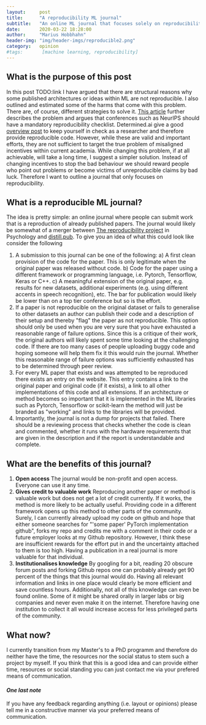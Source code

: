 ```yaml
---
layout:     post
title:      "A reproducibility ML journal"
subtitle:   "An online ML journal that focuses solely on reproducibility results"
date:       2020-03-22 18:28:00
author:     "Marius Hobbhahn"
header-img: "img/header-imgs/reproducible2.png"
category:   opinion
#tags:       [machine learning, reproducibility]
---
```


## What is the purpose of this post

In this post TODO:link I have argued that there are structural reasons why some published architectures or ideas within ML are not reproducible. I also outlined and estimated some of the harms that come with this problem. There are, of course, different strategies to solve it. <a href='https://www.wired.com/story/artificial-intelligence-confronts-reproducibility-crisis/'>This article</a> further describes the problem and argues that conferences such as NeurIPS should have a mandatory reproducibility checklist. Determined.ai give a good <a href='https://determined.ai/blog/reproducibility-in-ml/'>overview post</a> to keep yourself in check as a researcher and therefore provide reproducible code. However, while these are valid and important efforts, they are not sufficient to target the true problem of misaligned incentives within current academia. While changing this problem, if at all achievable, will take a long time, I suggest a simpler solution. Instead of changing incentives to stop the bad behaviour we should reward people who point out problems or become victims of unreproducible claims by bad luck. Therefore I want to outline a journal that only focuses on reproducibility. 

## What is a reproducible ML journal?

The idea is pretty simple: an online journal where people can submit work that is a reproduction of already published papers. The journal would likely be somewhat of a merger between <a href='https://osf.io/ezcuj/wiki/home/'>The reproducibility project</a> in Psychology and <a href='https://distill.pub/'>distill.pub</a>. To give you an idea of what this could look like consider the following
1. A submission to this journal can be one of the following: a) A first clean provision of the code for the paper. This is only legitimate when the original paper was released without code. b) Code for the paper using a different framework or programming language, i.e. Pytorch, Tensorflow, Keras or C++. c) A meaningful extension of the original paper, e.g. results for new datasets, additional experiments (e.g. using different accents in speech recognition), etc. The bar for publication would likely be lower than on a top tier conference but so is the effort. 
2. If a paper is not reproducible on the original dataset or fails to generalise to other datasets an author can publish their code and a description of their setup and thereby "flag" the paper as not reproducible. This option should only be used when you are very sure that you have exhausted a reasonable range of failure options. Since this is a critique of their work, the original authors will likely spent some time looking at the challenging code. If there are too many cases of people uploading buggy code and hoping someone will help them fix it this would ruin the journal. Whether this reasonable range of failure options was sufficiently exhausted has to be determined through peer review. 
3. For every ML paper that exists and was attempted to be reproduced there exists an entry on the website. This entry contains a link to the original paper and original code (if it exists), a link to all other implementations of this code and all extensions. If an architecture or method becomes so important that it is implemented in the ML libraries such as Pytorch, Tensorflow or scikit-learn the method will just be branded as "working" and links to the libraries will be provided. 
4. Importantly, the journal is not a dump for projects that failed. There should be a reviewing process that checks whether the code is clean and commented, whether it runs with the hardware requirements that are given in the description and if the report is understandable and complete. 

## What are the benefits of this journal?

1. **Open access** The journal would be non-profit and open access. Everyone can use it any time.
2. **Gives credit to valuable work** Reproducing another paper or method is valuable work but does not get a lot of credit currently. If it works, the method is more likely to be actually useful. Providing code in a different framework opens up this method to other parts of the community. Surely, I can currently already upload my code on github and hope that either someone searches for "'some paper' PyTorch implementation github", forks my repo and credits me with a comment in their code or a future employer looks at my Github repository. However, I think these are insufficient rewards for the effort put in and the uncertainty attached to them is too high. Having a publication in a real journal is more valuable for that individual.
3. **Institutionalises knowledge** By googling for a bit, reading 20 obscure forum posts and forking Github repos one can probably already get 90 percent of the things that this journal would do. Having all relevant information and links in one place would clearly be more efficient and save countless hours. Additionally, not all of this knowledge can even be found online. Some of it might be shared orally in larger labs or big companies and never even make it on the internet. Therefore having one institution to collect it all would increase access for less privileged parts of the community. 

## What now?

I currently transition from my Master's to a PhD programm and therefore do neither have the time, the resources nor the social status to stem such a project by myself. If you think that this is a good idea and can provide either time, resources or social standing you can just contact me via your prefered means of communication. 

#### ***One last note***

If you have any feedback regarding anything (i.e. layout or opinions) please tell me in a constructive manner via your preferred means of communication.

